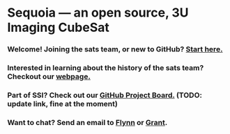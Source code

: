# Sequoia — an open source, 3U Imaging CubeSat
### Welcome! **Joining the sats team, or new to GitHub?** [Start here.](START_HERE.md)

### **Interested in learning about the history of the sats team?** Checkout our [webpage.](https://ssi.stanford.edu/teams/satellites)

### **Part of SSI?** Check out our [GitHub Project Board.](https://github.com/orgs/stanford-ssi/projects/2) (TODO: update link, fine at the moment)

### **Want to chat?** Send an email to [Flynn](mailto:flynnd@stanford.edu) or [Grant](mailto:gregen@stanford.edu).
